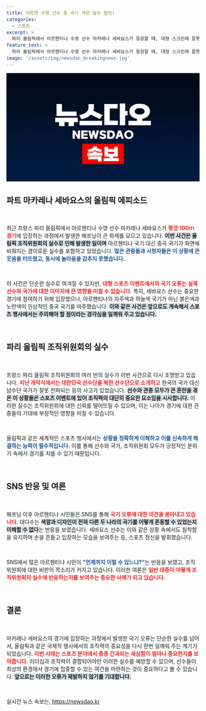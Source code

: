 ```yaml
---
title: 아르헨 수영 선수 중 국기 게양 실수 발각!
categories:
  - 스포츠
excerpt: >
  파리 올림픽에서 아르헨티나 수영 선수 마카레나 세바요스가 등장할 때, 대형 스크린에 잘못된 중국 국기가 등장해 화제가 됐습니다. 그녀는 웃음을 잃지 않으며 손을 흔들었지만, 아르헨티나 시민들은 경악했습니다!
feature_text: >
  파리 올림픽에서 아르헨티나 수영 선수 마카레나 세바요스가 등장할 때, 대형 스크린에 잘못된 중국 국기가 등장해 화제가 됐습니다. 그녀는 웃음을 잃지 않으며 손을 흔들었지만, 아르헨티나 시민들은 경악했습니다!
image: '/assets/img/newsdao_breakingnews.jpg'
---
```


<p><img src="/assets/img/newsdao_breakingnews.jpg" alt="firstkoreanews 속보" /></p>

<h2 data-ke-size="size26">파트 마카레나 세바요스의 올림픽 에피소드</h2>

<p data-ke-size="size16">&nbsp;</p>

<p>최근 프랑스 파리 올림픽에서 아르헨티나 수영 선수 마카레나 세바요스가 <b><span style="color: #ee2323;">평영 100ｍ 경기</span></b>에 입장하는 과정에서 발생한 해프닝이 큰 화제를 모으고 있습니다. <b><span style="background-color: #21538527;">이번 사건은 올림픽 조직위원회의 실수로 인해 발생한 일이며</span></b> 아르헨티나 국기 대신 중국 국기가 화면에 비춰지는 경이로운 실수를 포함하고 있었습니다. <b><span style="color: #1a5490;">많은 관중들과 시청자들은 이 상황에 큰 웃음을 터뜨렸고, 동시에 놀라움을 감추지 못했습니다.</span></b></p>

<p data-ke-size="size16">&nbsp;</p>

<p>이 사건은 단순한 실수로 여겨질 수 있지만, <b><span style="color: #ee2323;">대형 스포츠 이벤트에서의 국기 오류는 실제 선수와 국가에 대한 이미지에 큰 영향을 미칠 수 있습니다.</span></b> 특히, 세바요스 선수는 중요한 경기에 참여하기 위해 입장했으나, 아르헨티나의 자주색과 하늘색 국기가 아닌 붉은색과 노란색이 인상적인 중국 국기를 마주했습니다. <b><span style="background-color: #21538527;">이와 같은 사건은 앞으로도 계속해서 스포츠 행사에서는 주의해야 할 점이라는 경각심을 일깨워 주고 있습니다.</span></b>  </p>

<p data-ke-size="size16">&nbsp;</p>

<h2 data-ke-size="size26">파리 올림픽 조직위원회의 실수</h2>

<p data-ke-size="size16">&nbsp;</p>

<p>프랑스 파리 올림픽 조직위원회의 여러 번의 실수가 이번 사건으로 다시 조명받고 있습니다. <b><span style="color: #ee2323;">지난 개막식에서는 대한민국 선수단을 북한 선수단으로 소개하고</span></b> 한국의 국가 대신 남수단 국가가 잘못 전파되는 등의 사고가 있었습니다. <b><span style="background-color: #21538527;">선수와 관중 모두가 큰 혼란을 겪은 이 상황들은 스포츠 이벤트에 있어 조직력의 대단히 중요한 요소임을 시사합니다.</span></b> 이러한 실수는 조직위원회에 대한 신뢰를 떨어뜨릴 수 있으며, 이는 나아가 경기에 대한 관중들의 기대에 부정적인 영향을 미칠 수 있습니다. </p>

<p data-ke-size="size16">&nbsp;</p>

<p>올림픽과 같은 세계적인 스포츠 행사에서는 <b><span style="color: #1a5490;">상황을 정확하게 이해하고 이를 신속하게 해결하는 능력이 필수적입니다.</span></b> 이를 통해 선수와 국가, 조직위원회 모두가 긍정적인 분위기 속에서 경기를 치를 수 있기 때문입니다. </p>

<p data-ke-size="size16">&nbsp;</p>

<h2 data-ke-size="size26">SNS 반응 및 여론</h2>

<p data-ke-size="size16">&nbsp;</p>

<p>해프닝 이후 아르헨티나 시민들은 SNS를 통해 <b><span style="color: #ee2323;">국기 오류에 대한 의견을 쏟아내고 있습니다.</span></b> 대다수는 <b><span style="background-color: #21538527;">색깔과 디자인이 전혀 다른 두 나라의 국기를 어떻게 혼동할 수 있었는지 이해할 수 없다</span></b>는 반응을 보였습니다. 세바요스 선수는 이와 같은 상황 속에서도 침착함을 유지하며 손을 흔들고 입장하는 모습을 보여주는 등, 스포츠 정신을 발휘했습니다.</p>

<p data-ke-size="size16">&nbsp;</p>

<p>SNS에서 많은 아르헨티나 시민이 <b><span style="color: #1a5490;">"언제까지 이럴 수 있느냐?"</span></b>는 반응을 보였고, 조직위원회에 대한 비판의 목소리가 커지고 있습니다. 이러한 여론은 <b><span style="color: #ee2323;">일반 대중이 어떻게 조직위원회의 실수에 반응하는지를 보여주는 중요한 사례가 되고 있습니다.</span></b> </p>

<p data-ke-size="size16">&nbsp;</p>

<h2 data-ke-size="size26">결론</h2>

<p data-ke-size="size16">&nbsp;</p>

<p>마카레나 세바요스의 경기에 입장하는 과정에서 발생한 국기 오류는 단순한 실수를 넘어서, 올림픽과 같은 국제적 행사에서의 조직력의 중요성을 다시 한번 일깨워 주는 계기가 되었습니다. <b><span style="color: #ee2323;">이번 사태는 스포츠 분야에서 종종 간과되는 세심함이 얼마나 중요한지를 보여줍니다.</span></b> 리더십과 조직력이 결합되어야만 이러한 실수를 예방할 수 있으며, 선수들이 최상의 환경에서 경기에 집중할 수 있는 여건을 마련하는 것이 중요하다고 볼 수 있습니다. <b><span style="background-color: #21538527;">앞으로는 이러한 오류가 재발하지 않기를 기대합니다.</span></b> </p>

<p data-ke-size="size16">&nbsp;</p>
실시간 뉴스 속보는, <a href="https://newsdao.kr" rel="dofollow">https://newsdao.kr</a>


